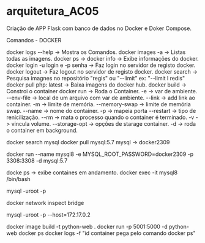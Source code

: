 # arquitetura_AC05
Criação de APP Flask com banco de dados no Docker e Doker Compose.

Comandos - DOCKER

docker logs --help -> Mostra os Comandos.
docker images -a -> Listas todas as imagens.
docker ps ->
docker info -> Exibe informações do docker.
docker login -u login e -p senha -> Faz login no servidor de registo docker.
docker logout -> Faz logout no servidor de registo docker.
docker search -> Pesquisa imagnes no repositório "regis" ou "--limit" ex: "--limit l redis" 
docker pull php: latest -> Baixa imagens do docker hub.
docker build -> Constroi o container
docker run -> Roda o Container. 
    -e -> var de ambiente.
    --env-file -> local de um arquivo com var de ambiente.
    --link -> add link ao container.
    -m -> limite de memória.
    --memory-swap -> limite de memória swap.
    --name -> nome do container.
    -p -> mapeia porta
    --restart -> tipo de renicilização.
    --rm -> mata o processo quando o container é terminado.
    -v -> vincula volume.
    --storage-opt -> opções de starage container.
    -d -> roda o container em background.

docker search mysql
docker pull mysql:5.7
mysql -> docker2309

docker run --name  mysql8 -e MYSQL_ROOT_PASSWORD=docker2309 -p 3308:3308 -d mysql:5.7

docke ps -> exibe containes em andamento.
docker exec -it mysql8 /bin/bash

mysql -uroot -p

docker network inspect bridge

mysql -uroot -p --host=172.17.0.2

docker image build -t python-web .
docker run -p 5001:5000 -d python-web
docker ps
docker logs -f "id container pega pelo comando docker ps"